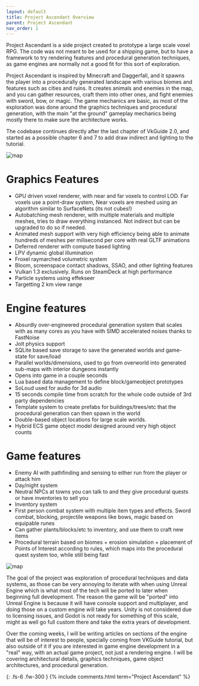 ```yaml
---
layout: default
title: Project Ascendant Overview
parent: Project Ascendant
nav_order: 1
---
```



Project Ascendant is a side project created to prototype a large scale voxel RPG. The code was not meant to be used for a shipping game, but to have a framework to try rendering features and procedural generation techniques, as game engines are normally not a good fit for this sort of exploration. 

Project Ascendant is inspired by Minecraft and Daggerfall, and it spawns the player into a procedurally generated landscape with various biomes and features such as cities and ruins. It creates animals and enemies in the map, and you can gather resources, craft them into other ones, and fight enemies with sword, bow, or magic. The game mechanics are basic, as most of the exploration was done around the graphics techniques and procedural generation, with the main "at the ground" gameplay mechanics being mostly there to make sure the architecture works. 

The codebase continues directly after the last chapter of VkGuide 2.0, and started as a possible chapter 6 and 7 to add draw indirect and lighting to the tutorial. 


![map]({{site.baseurl}}/diagrams/ascendant/grass.jpg)

# Graphics Features
* GPU driven voxel renderer, with near and far voxels to control LOD. Far voxels use a point-draw system, Near voxels are meshed using an algorithm similar to SurfaceNets (its not cubes!)
* Autobatching mesh renderer, with multiple materials and multiple meshes, tries to draw everything instanced. Not indirect but can be upgraded to do so if needed.
* Animated mesh support with very high efficiency being able to animate hundreds of meshes per milisecond per core with real GLTF animations
* Deferred renderer with compute based lighting
* LPV dynamic global illumination
* Froxel raymarched volumetric system
* Bloom, screenspace contact shadows, SSAO, and other lighting features
* Vulkan 1.3 exclusively. Runs on SteamDeck at high performance
* Particle systems using effekseer
* Targetting 2 km view range

# Engine features
* Absurdly over-engineered procedural generation system that scales with as many cores as you have with SIMD accelerated noises thanks to FastNoise
* Jolt physics support
* SQLite based save storage to save the generated worlds and game-state for save/load
* Parallel worlds/dimensions, used to go from overworld into generated sub-maps with interior dungeons instantly
* Opens into game in a couple seconds
* Lua based data management to define block/gameobject prototypes
* SoLoud used for audio for 3d audio
* 15 seconds compile time from scratch for the whole code outside of 3rd party dependencies
* Template system to create prefabs for buildings/trees/etc that the procedural generation can then spawn in the world
* Double-based object locations for large scale worlds.
* Hybrid ECS game object model designed around very high object counts

# Game features
* Enemy AI with pathfinding and sensing to either run from the player or attack him
* Day/night system
* Neutral NPCs at towns you can talk to and they give procedural quests or have inventories to sell you
* Inventory system
* First person combat system with multiple item types and effects. Sword combat, blocking, projectile weapons like bows, magic based on equipable runes
* Can gather plants/blocks/etc to inventory, and use them to craft new items
* Procedural terrain based on biomes + erosion simulation + placement of Points of Interest according to rules, which maps into the procedural quest system too, while still being fast


![map]({{site.baseurl}}/diagrams/ascendant/mountain_forest.jpg)

The goal of the project was exploration of procedural techniques and data systems, as those can be very annoying to iterate with when using Unreal Engine which is what most of the tech will be ported to later when beginning full development. The reason the game will be "ported" into Unreal Engine is because it will have console support and multiplayer, and doing those on a custom engine will take years. Unity is not considered due to licensing issues, and Godot is not ready for something of this scale, might as well go full custom there and take the extra years of development.

Over the coming weeks, I will be writing articles on sections of the engine that will be of interest to people, specially coming from VKGuide tutorial, but also outside of it if you are interested in game engine development in a "real" way, with an actual game project, not just a rendering engine. I will be covering architectural details, graphics techniques, game object architectures, and procedural generation.


{: .fs-6 .fw-300 }
{% include comments.html term="Project Ascendant" %}